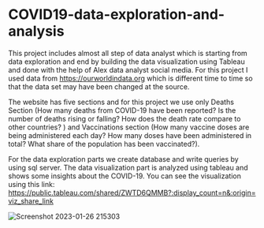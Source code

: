 # COVID19-data-exploration-and-analysis
This project includes almost all step of data analyst which is starting from data exploration and end by building the data visualization using Tableau and done with the help of Alex data analyst social media. For this project I used data from <https://ourworldindata.org> which is different time to time so that the data set may have been changed at the source. 

The website has five sections and for this project we use only Deaths Section (How many deaths from COVID-19 have been reported? Is the number of deaths rising or falling? How does the death rate compare to other countries? ) and Vaccinations section (How many vaccine doses are being administered each day? How many doses have been administered in total? What share of the population has been vaccinated?). 

For the data exploration parts we create database and write queries by using sql server. The data visualization part is analyzed using tableau and shows some insights about the COVID-19.
You can see the visualization using this link: <https://public.tableau.com/shared/ZWTD6QMMB?:display_count=n&:origin=viz_share_link>


![Screenshot 2023-01-26 215303](https://user-images.githubusercontent.com/97622118/215090141-6235d2e4-7d27-430b-8e85-f72780f8018a.jpg)
